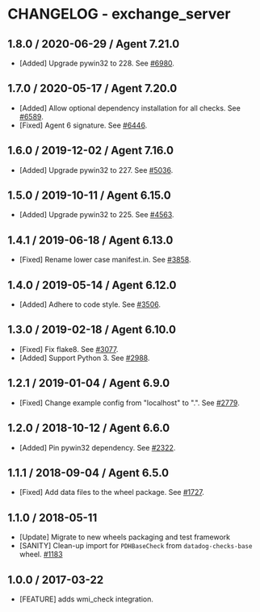 # CHANGELOG - exchange_server

## 1.8.0 / 2020-06-29 / Agent 7.21.0

* [Added] Upgrade pywin32 to 228. See [#6980](https://github.com/DataDog/integrations-core/pull/6980).

## 1.7.0 / 2020-05-17 / Agent 7.20.0

* [Added] Allow optional dependency installation for all checks. See [#6589](https://github.com/DataDog/integrations-core/pull/6589).
* [Fixed] Agent 6 signature. See [#6446](https://github.com/DataDog/integrations-core/pull/6446).

## 1.6.0 / 2019-12-02 / Agent 7.16.0

* [Added] Upgrade pywin32 to 227. See [#5036](https://github.com/DataDog/integrations-core/pull/5036).

## 1.5.0 / 2019-10-11 / Agent 6.15.0

* [Added] Upgrade pywin32 to 225. See [#4563](https://github.com/DataDog/integrations-core/pull/4563).

## 1.4.1 / 2019-06-18 / Agent 6.13.0

* [Fixed] Rename lower case manifest.in. See [#3858](https://github.com/DataDog/integrations-core/pull/3858).

## 1.4.0 / 2019-05-14 / Agent 6.12.0

* [Added] Adhere to code style. See [#3506](https://github.com/DataDog/integrations-core/pull/3506).

## 1.3.0 / 2019-02-18 / Agent 6.10.0

* [Fixed] Fix flake8. See [#3077](https://github.com/DataDog/integrations-core/pull/3077).
* [Added] Support Python 3. See [#2988](https://github.com/DataDog/integrations-core/pull/2988).

## 1.2.1 / 2019-01-04 / Agent 6.9.0

* [Fixed] Change example config from "localhost" to ".". See [#2779](https://github.com/DataDog/integrations-core/pull/2779).

## 1.2.0 / 2018-10-12 / Agent 6.6.0

* [Added] Pin pywin32 dependency. See [#2322](https://github.com/DataDog/integrations-core/pull/2322).

## 1.1.1 / 2018-09-04 / Agent 6.5.0

* [Fixed] Add data files to the wheel package. See [#1727](https://github.com/DataDog/integrations-core/pull/1727).

## 1.1.0 / 2018-05-11

* [Update] Migrate to new wheels packaging and test framework
* [SANITY] Clean-up import for `PDHBaseCheck` from `datadog-checks-base` wheel. [#1183](https://github.com/DataDog/integrations-core/issues/1183)

## 1.0.0 / 2017-03-22

* [FEATURE] adds wmi_check integration.
